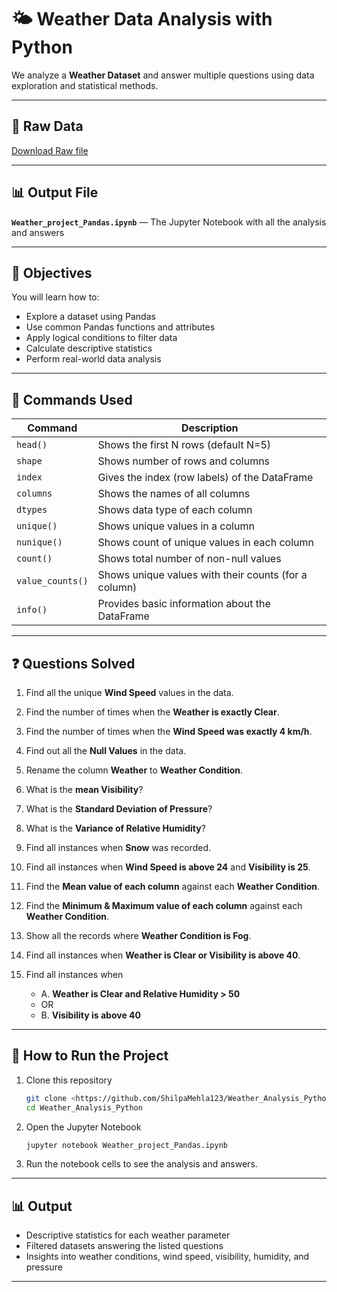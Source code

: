 # 🌤️ Weather Data Analysis with Python
We analyze a **Weather Dataset** and answer multiple questions using data exploration and statistical methods.

---

## 📁 Raw Data

[Download Raw file](https://www.kaggle.com/datasets/rohitgrewal/weather-data/data)

---
## 📊 Output File
**`Weather_project_Pandas.ipynb`** — The Jupyter Notebook with all the analysis and answers

---

## 📌 Objectives

You will learn how to:

* Explore a dataset using Pandas
* Use common Pandas functions and attributes
* Apply logical conditions to filter data
* Calculate descriptive statistics
* Perform real-world data analysis

---

## 🧠 Commands Used

| Command          | Description                                          |
| ---------------- | ---------------------------------------------------- |
| `head()`         | Shows the first N rows (default N=5)                 |
| `shape`          | Shows number of rows and columns                     |
| `index`          | Gives the index (row labels) of the DataFrame        |
| `columns`        | Shows the names of all columns                       |
| `dtypes`         | Shows data type of each column                       |
| `unique()`       | Shows unique values in a column                      |
| `nunique()`      | Shows count of unique values in each column          |
| `count()`        | Shows total number of non-null values                |
| `value_counts()` | Shows unique values with their counts (for a column) |
| `info()`         | Provides basic information about the DataFrame       |

---

## ❓ Questions Solved

1. Find all the unique **Wind Speed** values in the data.
2. Find the number of times when the **Weather is exactly Clear**.
3. Find the number of times when the **Wind Speed was exactly 4 km/h**.
4. Find out all the **Null Values** in the data.
5. Rename the column **Weather** to **Weather Condition**.
6. What is the **mean Visibility**?
7. What is the **Standard Deviation of Pressure**?
8. What is the **Variance of Relative Humidity**?
9. Find all instances when **Snow** was recorded.
10. Find all instances when **Wind Speed is above 24** and **Visibility is 25**.
11. Find the **Mean value of each column** against each **Weather Condition**.
12. Find the **Minimum & Maximum value of each column** against each **Weather Condition**.
13. Show all the records where **Weather Condition is Fog**.
14. Find all instances when **Weather is Clear or Visibility is above 40**.
15. Find all instances when

    * A. **Weather is Clear and Relative Humidity > 50**
    * OR
    * B. **Visibility is above 40**

---

## 🚀 How to Run the Project

1. Clone this repository

   ```bash
   git clone <https://github.com/ShilpaMehla123/Weather_Analysis_Python.git>
   cd Weather_Analysis_Python
   ```
2. Open the Jupyter Notebook

   ```bash
   jupyter notebook Weather_project_Pandas.ipynb
   ```
3. Run the notebook cells to see the analysis and answers.
---

## 📊 Output

* Descriptive statistics for each weather parameter
* Filtered datasets answering the listed questions
* Insights into weather conditions, wind speed, visibility, humidity, and pressure

---

